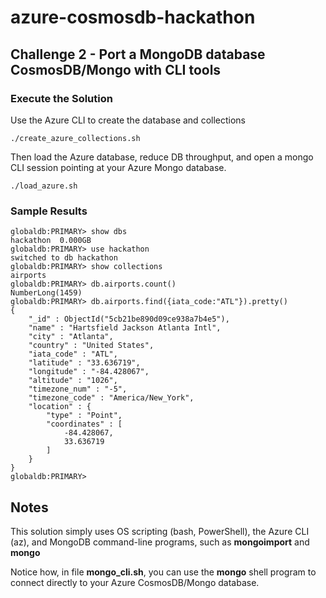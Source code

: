 # azure-cosmosdb-hackathon

## Challenge 2 - Port a MongoDB database CosmosDB/Mongo with CLI tools

### Execute the Solution

Use the Azure CLI to create the database and collections
```
./create_azure_collections.sh
```

Then load the Azure database, reduce DB throughput, and open a
mongo CLI session pointing at your Azure Mongo database.
```
./load_azure.sh
```

### Sample Results

```
globaldb:PRIMARY> show dbs
hackathon  0.000GB
globaldb:PRIMARY> use hackathon
switched to db hackathon
globaldb:PRIMARY> show collections
airports
globaldb:PRIMARY> db.airports.count()
NumberLong(1459)
globaldb:PRIMARY> db.airports.find({iata_code:"ATL"}).pretty()
{
	"_id" : ObjectId("5cb21be890d09ce938a7b4e5"),
	"name" : "Hartsfield Jackson Atlanta Intl",
	"city" : "Atlanta",
	"country" : "United States",
	"iata_code" : "ATL",
	"latitude" : "33.636719",
	"longitude" : "-84.428067",
	"altitude" : "1026",
	"timezone_num" : "-5",
	"timezone_code" : "America/New_York",
	"location" : {
		"type" : "Point",
		"coordinates" : [
			-84.428067,
			33.636719
		]
	}
}
globaldb:PRIMARY>
```

## Notes

This solution simply uses OS scripting (bash, PowerShell), the Azure CLI (az),
and MongoDB command-line programs, such as **mongoimport** and **mongo**

Notice how, in file **mongo_cli.sh**, you can use the **mongo** shell program to
connect directly to your Azure CosmosDB/Mongo database.

